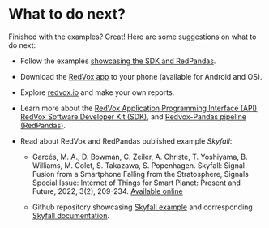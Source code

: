 # What to do next?

Finished with the examples? Great! Here are some suggestions on what to do next:

- Follow the examples [showcasing the SDK and RedPandas](https://redvoxinc.github.io/redvox-examples/).

- Download the [RedVox app](https://www.redvoxsound.com/) to your phone (available for Android and OS).

- Explore [redvox.io](https://redvox.io/#/home) and make your own reports.

- Learn more about the [RedVox Application Programming Interface (API)](https://github.com/RedVoxInc/redvox-api-1000), 
[RedVox Software Developer Kit (SDK)](https://github.com/RedVoxInc/redvox-python-sdk), and 
[Redvox-Pandas pipeline (RedPandas)](https://github.com/RedVoxInc/redpandas).

- Read about RedVox and RedPandas published example _Skyfall_:

    - Garcés, M. A., D. Bowman, C. Zeiler, A. Christe, T. Yoshiyama, B. Williams, M. Colet, S. Takazawa, S. Popenhagen. 
  Skyfall: Signal Fusion from a Smartphone Falling from the Stratosphere, Signals Special Issue: Internet of Things for Smart Planet: Present and Future, 2022, 3(2), 209-234. 
  [Available online](https://doi.org/10.3390/signals3020014)

    - Github repository showcasing [Skyfall example](https://github.com/RedVoxInc/Skyfall) and corresponding [Skyfall documentation](https://redvoxinc.github.io/Skyfall/).

